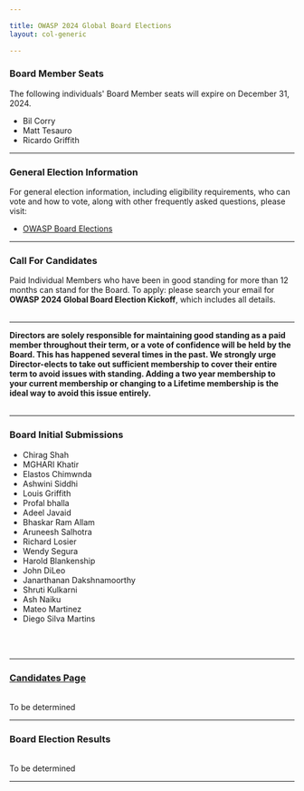 ```yaml
---

title: OWASP 2024 Global Board Elections
layout: col-generic

---
```


<style>
  table th, table td, table tr {
    padding: 15 px;
    border: none;
}
</style>

### Board Member Seats

The following individuals' Board Member seats will expire on December 31, 2024.

- Bil Corry
- Matt Tesauro
- Ricardo Griffith 

----

### General Election Information

For general election information, including eligibility requirements, who can vote and how to vote, along with other frequently
asked questions, please visit:

- [OWASP Board Elections](/www-board/elections)

----

### Call For Candidates

Paid Individual Members who have been in good standing for more than 12 months can stand for the Board. To apply: please search your email for **OWASP 2024 Global Board Election Kickoff**, which includes all details.
<br>
<br>

----

**Directors are solely responsible for maintaining good standing as a paid member throughout their term, or a vote of confidence will be held by the Board. This has happened several times in the past. We strongly urge Director-elects to take out sufficient membership to cover their entire term to avoid issues with standing. Adding a two year membership to your current membership or changing to a Lifetime membership is the ideal way to avoid this issue entirely.**
<br>
<br>

----

### Board Initial Submissions ###

- Chirag Shah
- MGHARI Khatir
- Elastos Chimwnda
- Ashwini Siddhi
- Louis Griffith
- Profal bhalla
- Adeel Javaid
- Bhaskar Ram Allam
- Aruneesh Salhotra
- Richard Losier
- Wendy Segura
- Harold Blankenship
- John DiLeo
- Janarthanan Dakshnamoorthy
- Shruti Kulkarni
- Ash Naiku
- Mateo Martinez
- Diego Silva Martins
<br>
<br>

----

### [Candidates Page](https://owasp.org/www-board-candidates/) ###

<br>To be determined 
<br>

----

### Board Election Results ###

<br>To be determined
<br>

----

